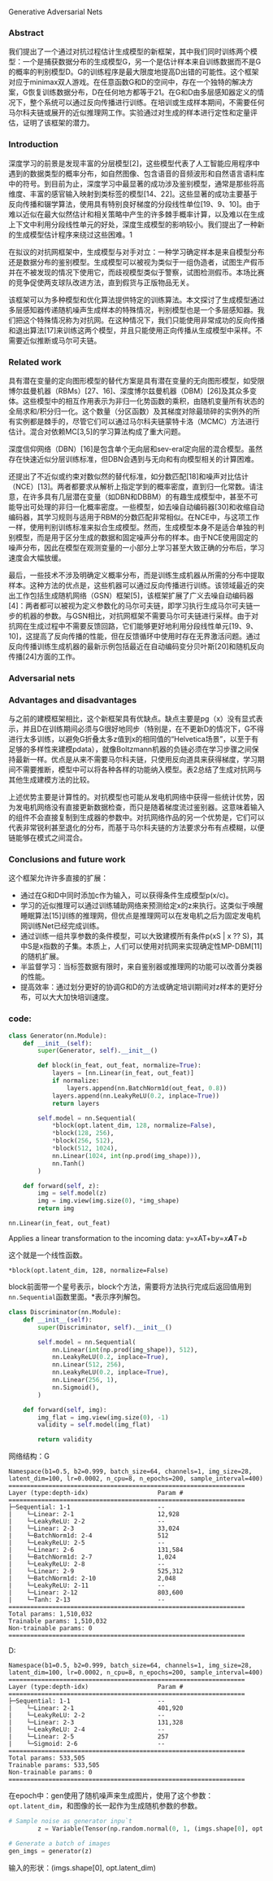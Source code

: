 Generative Adversarial Nets

### Abstract

我们提出了一个通过对抗过程估计生成模型的新框架，其中我们同时训练两个模型：一个是捕获数据分布的生成模型G，另一个是估计样本来自训练数据而不是G的概率的判别模型D。G的训练程序是最大限度地提高D出错的可能性。这个框架对应于minimax双人游戏。在任意函数G和D的空间中，存在一个独特的解决方案，G恢复训练数据分布，D在任何地方都等于21。在G和D由多层感知器定义的情况下，整个系统可以通过反向传播进行训练。在培训或生成样本期间，不需要任何马尔科夫链或展开的近似推理网工作。实验通过对生成的样本进行定性和定量评估，证明了该框架的潜力。

### Introduction

深度学习的前景是发现丰富的分层模型[2]，这些模型代表了人工智能应用程序中遇到的数据类型的概率分布，如自然图像、包含语音的音频波形和自然语言语料库中的符号。到目前为止，深度学习中最显著的成功涉及鉴别模型，通常是那些将高维度、丰富的感官输入映射到类标签的模型[14、22]。这些显著的成功主要基于反向传播和辍学算法，使用具有特别良好梯度的分段线性单位[19、9、10]。由于难以近似在最大似然估计和相关策略中产生的许多棘手概率计算，以及难以在生成上下文中利用分段线性单元的好处，深度生成模型的影响较小。我们提出了一种新的生成模型估计程序来绕过这些困难。1

在拟议的对抗网框架中，生成模型与对手对立：一种学习确定样本是来自模型分布还是数据分布的鉴别模型。生成模型可以被视为类似于一组伪造者，试图生产假币并在不被发现的情况下使用它，而歧视模型类似于警察，试图检测假币。本场比赛的竞争促使两支球队改进方法，直到假货与正版物品无关。



该框架可以为多种模型和优化算法提供特定的训练算法。本文探讨了生成模型通过多层感知器传递随机噪声生成样本的特殊情况，判别模型也是一个多层感知器。我们把这个特殊情况称为对抗网。在这种情况下，我们只能使用非常成功的反向传播和退出算法[17]来训练这两个模型，并且只能使用正向传播从生成模型中采样。不需要近似推断或马尔可夫链。

### Related work

具有潜在变量的定向图形模型的替代方案是具有潜在变量的无向图形模型，如受限博尔兹曼机器（RBMs）[27、16]、深度博尔兹曼机器（DBM）[26]及其众多变体。这些模型中的相互作用表示为非归一化势函数的乘积，由随机变量所有状态的全局求和/积分归一化。这个数量（分区函数）及其梯度对除最琐碎的实例外的所有实例都是棘手的，尽管它们可以通过马尔科夫链蒙特卡洛（MCMC）方法进行估计。混合对依赖MC[3,5]的学习算法构成了重大问题。

深度信仰网络（DBN）[16]是包含单个无向层和sev-eral定向层的混合模型。虽然存在快速近似分层训练标准，但DBN会遇到与无向和有向模型相关的计算困难。

还提出了不近似或约束对数似然的替代标准，如分数匹配[18]和噪声对比估计（NCE）[13]。两者都要求从解析上指定学到的概率密度，直到归一化常数。请注意，在许多具有几层潜在变量（如DBN和DBBM）的有趣生成模型中，甚至不可能导出可处理的非归一化概率密度。一些模型，如去噪自动编码器[30]和收缩自动编码器，其学习规则与适用于RBM的分数匹配非常相似。在NCE中，与这项工作一样，使用判别训练标准来拟合生成模型。然而，生成模型本身不是适合单独的判别模型，而是用于区分生成的数据和固定噪声分布的样本。由于NCE使用固定的噪声分布，因此在模型在观测变量的一小部分上学习甚至大致正确的分布后，学习速度会大幅放缓。

最后，一些技术不涉及明确定义概率分布，而是训练生成机器从所需的分布中提取样本。这种方法的优点是，这些机器可以通过反向传播进行训练。该领域最近的突出工作包括生成随机网络（GSN）框架[5]，该框架扩展了广义去噪自动编码器[4]：两者都可以被视为定义参数化的马尔可夫链，即学习执行生成马尔可夫链一步的机器的参数。与GSN相比，对抗网框架不需要马尔可夫链进行采样。由于对抗网在生成过程中不需要反馈回路，它们能够更好地利用分段线性单元[19、9、10]，这提高了反向传播的性能，但在反馈循环中使用时存在无界激活问题。通过反向传播训练生成机器的最新示例包括最近在自动编码变分贝叶斯[20]和随机反向传播[24]方面的工作。

### Adversarial nets



### Advantages and disadvantages

与之前的建模框架相比，这个新框架具有优缺点。缺点主要是pg（x）没有显式表示，并且D在训练期间必须与G很好地同步（特别是，在不更新D的情况下，G不得进行太多训练，以避免G折叠太多z值到x的相同值的“Helvetica场景”，以至于有足够的多样性来建模pdata），就像Boltzmann机器的负链必须在学习步骤之间保持最新一样。优点是从来不需要马尔科夫链，只使用反向道具来获得梯度，学习期间不需要推断，模型中可以将各种各样的功能纳入模型。表2总结了生成对抗网与其他生成建模方法的比较。



上述优势主要是计算性的。对抗模型也可能从发电机网络中获得一些统计优势，因为发电机网络没有直接更新数据检查，而只是随着梯度流过鉴别器。这意味着输入的组件不会直接复制到生成器的参数中。对抗网络作品的另一个优势是，它们可以代表非常锐利甚至退化的分布，而基于马尔科夫链的方法要求分布有点模糊，以便链能够在模式之间混合。

### Conclusions and future work

这个框架允许许多直接的扩展：

- 通过在G和D中同时添加c作为输入，可以获得条件生成模型p(x/c)。
- 学习的近似推理可以通过训练辅助网络来预测给定x的z来执行。这类似于唤醒睡眠算法[15]训练的推理网，但优点是推理网可以在发电机之后为固定发电机网训练Net已经完成训练。
-  通过训练一组共享参数的条件模型，可以大致建模所有条件p(xS | x ⁇ S)，其中S是x指数的子集。本质上，人们可以使用对抗网来实现确定性MP-DBM[11]的随机扩展。
- 半监督学习：当标签数据有限时，来自鉴别器或推理网的功能可以改善分类器的性能。
- 提高效率：通过划分更好的协调G和D的方法或确定培训期间对z样本的更好分布，可以大大加快培训速度。



### code:

```python
class Generator(nn.Module):
    def __init__(self):
        super(Generator, self).__init__()

        def block(in_feat, out_feat, normalize=True):
            layers = [nn.Linear(in_feat, out_feat)]
            if normalize:
                layers.append(nn.BatchNorm1d(out_feat, 0.8))
            layers.append(nn.LeakyReLU(0.2, inplace=True))
            return layers

        self.model = nn.Sequential(
            *block(opt.latent_dim, 128, normalize=False),
            *block(128, 256),
            *block(256, 512),
            *block(512, 1024),
            nn.Linear(1024, int(np.prod(img_shape))),
            nn.Tanh()
        )

    def forward(self, z):
        img = self.model(z)
        img = img.view(img.size(0), *img_shape)
        return img
```



`nn.Linear(in_feat, out_feat)`

Applies a linear transformation to the incoming data: y=xAT+b*y*=*x**A**T*+*b*

这个就是一个线性函数。



`*block(opt.latent_dim, 128, normalize=False)`

block前面带一个星号表示，block个方法，需要将方法执行完成后返回值用到`nn.Sequential`函数里面。*表示序列解包。

```python
class Discriminator(nn.Module):
    def __init__(self):
        super(Discriminator, self).__init__()

        self.model = nn.Sequential(
            nn.Linear(int(np.prod(img_shape)), 512),
            nn.LeakyReLU(0.2, inplace=True),
            nn.Linear(512, 256),
            nn.LeakyReLU(0.2, inplace=True),
            nn.Linear(256, 1),
            nn.Sigmoid(),
        )

    def forward(self, img):
        img_flat = img.view(img.size(0), -1)
        validity = self.model(img_flat)

        return validity

```



网络结构：G

```
Namespace(b1=0.5, b2=0.999, batch_size=64, channels=1, img_size=28, latent_dim=100, lr=0.0002, n_cpu=8, n_epochs=200, sample_interval=400)
=================================================================
Layer (type:depth-idx)                   Param #
=================================================================
├─Sequential: 1-1                        --
|    └─Linear: 2-1                       12,928
|    └─LeakyReLU: 2-2                    --
|    └─Linear: 2-3                       33,024
|    └─BatchNorm1d: 2-4                  512
|    └─LeakyReLU: 2-5                    --
|    └─Linear: 2-6                       131,584
|    └─BatchNorm1d: 2-7                  1,024
|    └─LeakyReLU: 2-8                    --
|    └─Linear: 2-9                       525,312
|    └─BatchNorm1d: 2-10                 2,048
|    └─LeakyReLU: 2-11                   --
|    └─Linear: 2-12                      803,600
|    └─Tanh: 2-13                        --
=================================================================
Total params: 1,510,032
Trainable params: 1,510,032
Non-trainable params: 0
=================================================================
```



D:

```
Namespace(b1=0.5, b2=0.999, batch_size=64, channels=1, img_size=28, latent_dim=100, lr=0.0002, n_cpu=8, n_epochs=200, sample_interval=400)
=================================================================
Layer (type:depth-idx)                   Param #
=================================================================
├─Sequential: 1-1                        --
|    └─Linear: 2-1                       401,920
|    └─LeakyReLU: 2-2                    --
|    └─Linear: 2-3                       131,328
|    └─LeakyReLU: 2-4                    --
|    └─Linear: 2-5                       257
|    └─Sigmoid: 2-6                      --
=================================================================
Total params: 533,505
Trainable params: 533,505
Non-trainable params: 0
=================================================================
```



在epoch中：gen使用了随机噪声来生成图片，使用了这个参数：`opt.latent_dim`，和图像的长一起作为生成随机参数的参数。

```python
# Sample noise as generator inpu`t
        z = Variable(Tensor(np.random.normal(0, 1, (imgs.shape[0], opt.latent_dim))))

# Generate a batch of images
gen_imgs = generator(z)
```



输入的形状：(imgs.shape[0], opt.latent_dim)
